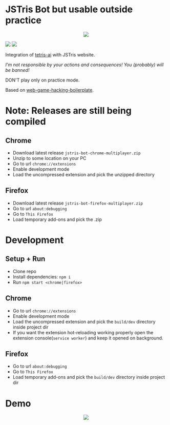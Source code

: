 # JSTris Bot but usable outside practice

<p align="center">
  <image src="public/icon128.png"></image>
</p>

![](https://img.shields.io/github/v/release/vanflux/jstetris-bot)
![](https://img.shields.io/github/actions/workflow/status/vanflux/jstetris-bot/full.yml?branch=main)

Integration of [tetris-ai](https://github.com/vanflux/tetris-ai) with JSTris website.

*I'm not responsible by your actions and consequences! You (probably) will be banned!*

 DON'T play only on practice mode.

Based on [web-game-hacking-boilerplate](https://github.com/vanflux/web-game-hacking-boilerplate.git).


# Note: Releases are still being compiled

## Chrome

- Download latest release `jstris-bot-chrome-multiplayer.zip`
- Unzip to some location on your PC
- Go to url `chrome://extensions`
- Enable development mode
- Load the uncompressed extension and pick the unzipped directory

## Firefox

- Download latest release `jstris-bot-firefox-multiplayer.zip`
- Go to url `about:debugging`
- Go to `This Firefox`
- Load temporary add-ons and pick the .zip

# Development

## Setup + Run

- Clone repo
- Install dependencies: `npm i`
- Run `npm start <chrome|firefox>`

## Chrome

- Go to url `chrome://extensions`
- Enable development mode
- Load the uncompressed extension and pick the `build/dev` directory inside project dir
- If you want the extension hot-reloading working properly open the extension console(`service worker`) and keep it opened on background.

## Firefox

- Go to url `about:debugging`
- Go to `This Firefox`
- Load temporary add-ons and pick the `build/dev` directory inside project dir

# Demo

<p align="center">
  <image src="gifs/demo1.gif"></image>
</p>
